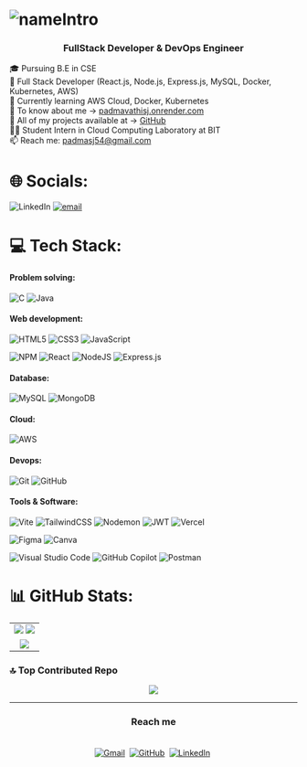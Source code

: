 <div>

 <!-- Animated Typing Effect for Name -->
  <h1>
    <img src="https://readme-typing-svg.demolab.com?font=Fira+Code&size=30&pause=1000&color=4E7AAB&vCenter=true&width=500&lines=Hi+%F0%9F%91%8B%2C+I'm+Padmavathi SJ;A+Cloud+Enthusiast+%26+Web+Developer;React+%7C+Node.js+%7C+AWS+Learner" alt="nameIntro" />
  </h1>


  <!-- Brief Intro with Icons -->
  <h3 align="center">
    <strong>FullStack Developer & DevOps Engineer</strong>
  </h3>
<p>
    🎓 Pursuing B.E in CSE <br>
    🚀 Full Stack Developer (React.js, Node.js, Express.js, MySQL, Docker, Kubernetes, AWS) <br>
    🌱 Currently learning AWS Cloud, Docker, Kubernetes<br>
    🔗 To know about me -> <a href="https://padmavathisj.onrender.com/" target="_blank">padmavathisj.onrender.com</a> <br>
    🔗 All of my projects available at -> <a href="https://github.com/Padmavathi-SJ" target="_blank">GitHub</a> <br>
    👨‍💻 Student Intern in Cloud Computing Laboratory at BIT <br>
    📫 Reach me: <a href="mailto:padmasj54@gmail.com">padmasj54@gmail.com</a> <br>
</p>

# 🌐 Socials:
![LinkedIn](https://img.shields.io/badge/LinkedIn-0A66C2?style=flat&logo=linkedin&logoColor=white)
[![email](https://img.shields.io/badge/Email-D14836?logo=gmail&logoColor=white)](mailto:padmavathisj2005@gmail.com) 

# 💻 Tech Stack:
#### Problem solving:
![C](https://img.shields.io/badge/c-%2300599C.svg?style=flat&logo=c&logoColor=white) 
![Java](https://img.shields.io/badge/java-%23ED8B00.svg?style=flat&logo=openjdk&logoColor=white) 


#### Web development:
![HTML5](https://img.shields.io/badge/html5-%23E34F26.svg?style=flat&logo=html5&logoColor=white) 
![CSS3](https://img.shields.io/badge/css3-%231572B6.svg?style=flat&logo=css3&logoColor=white) 
![JavaScript](https://img.shields.io/badge/javascript-%23323330.svg?style=flat&logo=javascript&logoColor=%23F7DF1E) 


![NPM](https://img.shields.io/badge/NPM-%23CB3837.svg?style=flat&logo=npm&logoColor=white)
![React](https://img.shields.io/badge/react-%2320232a.svg?style=flat&logo=react&logoColor=%2361DAFB)
![NodeJS](https://img.shields.io/badge/node.js-6DA55F?style=flat&logo=node.js&logoColor=white)
![Express.js](https://img.shields.io/badge/express.js-%23404d59.svg?style=flat&logo=express&logoColor=%2361DAFB) 


#### Database:
![MySQL](https://img.shields.io/badge/mysql-4479A1.svg?style=flat&logo=mysql&logoColor=white) 
![MongoDB](https://img.shields.io/badge/MongoDB-%234ea94b.svg?style=flat&logo=mongodb&logoColor=white) 


#### Cloud:
![AWS](https://img.shields.io/badge/AWS-%23FF9900.svg?style=flat&logo=amazon-aws&logoColor=white)


#### Devops:
![Git](https://img.shields.io/badge/git-%23F05033.svg?style=flat&logo=git&logoColor=white) 
![GitHub](https://img.shields.io/badge/github-%23121011.svg?style=flat&logo=github&logoColor=white) 


#### Tools & Software:
![Vite](https://img.shields.io/badge/vite-%23646CFF.svg?style=flat&logo=vite&logoColor=white) 
![TailwindCSS](https://img.shields.io/badge/tailwindcss-%2338B2AC.svg?style=flat&logo=tailwind-css&logoColor=white)
![Nodemon](https://img.shields.io/badge/NODEMON-%23323330.svg?style=flat&logo=nodemon&logoColor=%BBDEAD)
![JWT](https://img.shields.io/badge/JWT-black?style=flat&logo=JSON%20web%20tokens) 
![Vercel](https://img.shields.io/badge/vercel-%23000000.svg?style=flat&logo=vercel&logoColor=white) 

![Figma](https://img.shields.io/badge/figma-%23F24E1E.svg?style=flat&logo=figma&logoColor=white) 
![Canva](https://img.shields.io/badge/Canva-%2300C4CC.svg?style=flat&logo=Canva&logoColor=white) 

![Visual Studio Code](https://img.shields.io/badge/VSCode-007ACC?style=flat&logo=visualstudiocode&logoColor=white)
![GitHub Copilot](https://img.shields.io/badge/GitHub%20Copilot-5C5C5C?style=flat&logo=githubcopilot&logoColor=white)
![Postman](https://img.shields.io/badge/Postman-FF6C37?style=flat&logo=postman&logoColor=white)



# 📊 GitHub Stats:
<table align="center">
  <tr>
    <td colspan="2" align="center">
      <img src="https://github-readme-stats.vercel.app/api?username=Padmavathi-SJ&theme=vue-dark&hide_border=true&include_all_commits=false&count_private=false" />
      <img src="https://github-readme-stats.vercel.app/api/top-langs/?username=Padmavathi-SJ&theme=vue-dark&hide_border=true&include_all_commits=false&count_private=false&layout=compact" />
    </td>
  </tr>
  <tr>
    <td colspan="2" align="center">
      <img src="https://github-readme-streak-stats.herokuapp.com/?user=Padmavathi-SJ&theme=vue-dark&hide_border=true" />
    </td>
  </tr>
</table>


### 🔝 Top Contributed Repo
<p align="center">
  <img src="https://github-contributor-stats.vercel.app/api?username=Padmavathi-SJ&limit=5&theme=vue-dark&combine_all_yearly_contributions=true" />
</p>

</div>
<hr>
<h3 align="center"><strong>Reach me</strong></h3>
<div align="center" style="padding: 20px;">
  <a href="mailto:padmasj54@gmail.com"><img src="https://skillicons.dev/icons?i=gmail&theme=light" alt="Gmail" /></a>&nbsp;
  <a href="https://github.com/Padmavathi-SJ"><img src="https://skillicons.dev/icons?i=github&theme=light" alt="GitHub" /></a>&nbsp;
  <a href="https://www.linkedin.com/in/padmavathisj/"><img src="https://skillicons.dev/icons?i=linkedin&theme=light" alt="LinkedIn" /></a>&nbsp;
</div>
